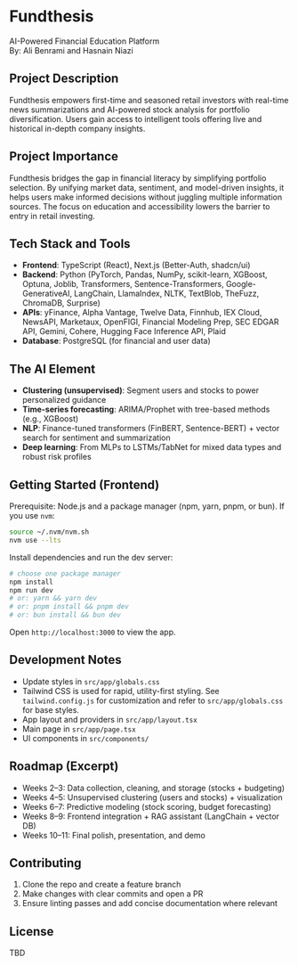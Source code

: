 # Fundthesis

AI-Powered Financial Education Platform  
By: Ali Benrami and Hasnain Niazi

## Project Description

Fundthesis empowers first-time and seasoned retail investors with real-time news summarizations and AI-powered stock analysis for portfolio diversification. Users gain access to intelligent tools offering live and historical in-depth company insights.

## Project Importance

Fundthesis bridges the gap in financial literacy by simplifying portfolio selection. By unifying market data, sentiment, and model-driven insights, it helps users make informed decisions without juggling multiple information sources. The focus on education and accessibility lowers the barrier to entry in retail investing.

## Tech Stack and Tools

- **Frontend**: TypeScript (React), Next.js (Better-Auth, shadcn/ui)
- **Backend**: Python (PyTorch, Pandas, NumPy, scikit-learn, XGBoost, Optuna, Joblib, Transformers, Sentence-Transformers, Google-GenerativeAI, LangChain, LlamaIndex, NLTK, TextBlob, TheFuzz, ChromaDB, Surprise)
- **APIs**: yFinance, Alpha Vantage, Twelve Data, Finnhub, IEX Cloud, NewsAPI, Marketaux, OpenFIGI, Financial Modeling Prep, SEC EDGAR API, Gemini, Cohere, Hugging Face Inference API, Plaid
- **Database**: PostgreSQL (for financial and user data)

## The AI Element

- **Clustering (unsupervised)**: Segment users and stocks to power personalized guidance
- **Time-series forecasting**: ARIMA/Prophet with tree-based methods (e.g., XGBoost)
- **NLP**: Finance-tuned transformers (FinBERT, Sentence-BERT) + vector search for sentiment and summarization
- **Deep learning**: From MLPs to LSTMs/TabNet for mixed data types and robust risk profiles

## Getting Started (Frontend)

Prerequisite: Node.js and a package manager (npm, yarn, pnpm, or bun). If you use `nvm`:

```bash
source ~/.nvm/nvm.sh
nvm use --lts
```

Install dependencies and run the dev server:

```bash
# choose one package manager
npm install
npm run dev
# or: yarn && yarn dev
# or: pnpm install && pnpm dev
# or: bun install && bun dev
```

Open `http://localhost:3000` to view the app.

## Development Notes

- Update styles in `src/app/globals.css`
- Tailwind CSS is used for rapid, utility-first styling. See `tailwind.config.js` for customization and refer to `src/app/globals.css` for base styles.
- App layout and providers in `src/app/layout.tsx`
- Main page in `src/app/page.tsx`
- UI components in `src/components/`

## Roadmap (Excerpt)

- Weeks 2–3: Data collection, cleaning, and storage (stocks + budgeting)
- Weeks 4–5: Unsupervised clustering (users and stocks) + visualization
- Weeks 6–7: Predictive modeling (stock scoring, budget forecasting)
- Weeks 8–9: Frontend integration + RAG assistant (LangChain + vector DB)
- Weeks 10–11: Final polish, presentation, and demo

## Contributing

1. Clone the repo and create a feature branch
2. Make changes with clear commits and open a PR
3. Ensure linting passes and add concise documentation where relevant

## License

TBD
